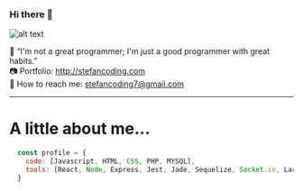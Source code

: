 ### Hi there 👋

![alt text](https://stefancoding.com/images_for_web/header.jpg)

:mega: “I'm not a great programmer; I'm just a good programmer with great habits.” <br>
:camera: Portfolio: http://stefancoding.com <br>
:email: How to reach me: stefancoding7@gmail.com
<hr>

# A little about me...
```javascript
  const profile = {
    code: [Javascript, HTML, CSS, PHP, MYSQL],
    tools: [React, Node, Express, Jest, Jade, Sequelize, Socket.io, Laravel, Vue.js],
  }
```


<!--
**stefancoding7/stefancoding7** is a ✨ _special_ ✨ repository because its `README.md` (this file) appears on your GitHub profile.

Here are some ideas to get you started:

- 🔭 I’m currently working on ...
- 🌱 I’m currently learning ...
- 👯 I’m looking to collaborate on ...
- 🤔 I’m looking for help with ...
- 💬 Ask me about ...
- 📫 How to reach me: ...
- 😄 Pronouns: ...
- ⚡ Fun fact: ...
-->
